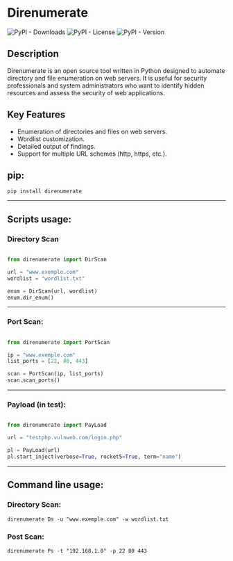 # Direnumerate

![PyPI - Downloads](https://img.shields.io/pypi/dm/direnumerate)
![PyPI - License](https://img.shields.io/pypi/l/direnumerate)
![PyPI - Version](https://img.shields.io/pypi/v/direnumerate)


## Description

Direnumerate is an open source tool written in Python designed to automate directory and file enumeration on web servers. It is useful for security professionals and system administrators who want to identify hidden resources and assess the security of web applications.

## Key Features

- Enumeration of directories and files on web servers.
- Wordlist customization.
- Detailed output of findings.
- Support for multiple URL schemes (http, https, etc.).

## pip:

    pip install direnumerate

-----------------

## Scripts usage:

### Directory Scan

```python

from direnumerate import DirScan

url = "www.exemplo.com"
wordlist = "wordlist.txt"

enum = DirScan(url, wordlist)
enum.dir_enum()
```

----------

### Port Scan:

```python

from direnumerate import PortScan

ip = "www.exemple.com"
list_ports = [22, 80, 443]

scan = PortScan(ip, list_ports)
scan.scan_ports()

```
----------

### Payload (in test):

```python

from direnumerate import PayLoad

url = "testphp.vulnweb.com/login.php"

pl = PayLoad(url)
pl.start_inject(verbose=True, rocket5=True, term="name")

```
----------
## Command line usage:


### Directory Scan:

    direnumerate Ds -u "www.exemple.com" -w wordlist.txt

### Post Scan:

    direnumerate Ps -t "192.168.1.0" -p 22 80 443




